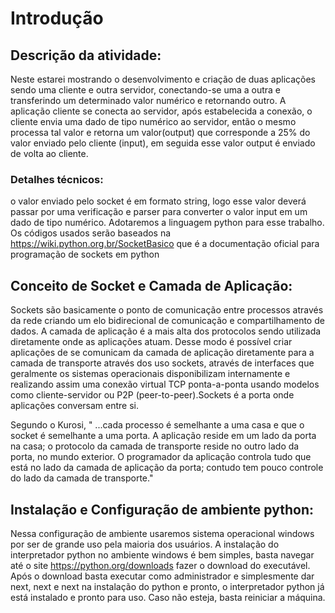# **Introdução**

## **Descrição da atividade:**

Neste estarei mostrando o desenvolvimento e criação de duas aplicações sendo uma cliente e outra servidor, conectando-se uma a outra e transferindo um determinado valor numérico e retornando outro. A aplicação cliente se conecta ao servidor, após estabelecida a conexão, o cliente envia uma dado de tipo numérico ao servidor, então o mesmo processa tal valor e retorna um valor(output) que corresponde a 25% do valor enviado pelo cliente (input), em seguida esse valor output é enviado de volta ao cliente.

### **Detalhes técnicos:**
o valor enviado pelo socket é em formato string, logo esse valor deverá passar por uma verificação e parser para converter o valor input em um dado de tipo numérico.
Adotaremos a linguagem python para esse trabalho.
Os códigos usados serão baseados na https://wiki.python.org.br/SocketBasico que é a documentação oficial para programação de sockets em python



## **Conceito de Socket e Camada de Aplicação:**

Sockets são basicamente o ponto de comunicação entre processos através da rede criando um elo bidirecional de comunicação e compartilhamento de dados. A camada de aplicação é a mais alta dos protocolos sendo utilizada diretamente onde as aplicações atuam. Desse modo é possível criar aplicações de se comunicam da camada de aplicação diretamente para a camada de transporte através dos uso sockets, através de interfaces que geralmente os sistemas operacionais disponibilizam internamente e realizando assim uma conexão virtual TCP ponta-a-ponta usando modelos como cliente-servidor ou P2P (peer-to-peer).Sockets é a porta onde aplicações conversam entre si.

Segundo o Kurosi, " ...cada processo é semelhante a uma casa e que o socket é semelhante a uma porta. A aplicação reside em um lado da porta na casa; o protocolo da camada de transporte reside no outro lado da porta, no mundo exterior. O programador da aplicação controla tudo que está no lado da camada de aplicação da porta; contudo tem pouco controle do lado da camada de transporte."



## **Instalação e Configuração de ambiente python:**

Nessa configuração de ambiente usaremos sistema operacional windows por ser de grande uso pela maioria dos usuários. A instalação do interpretador python no ambiente windows é bem simples, basta navegar até o site https://python.org/downloads fazer o download do executável. Após o download basta executar como administrador e simplesmente dar next, next e next na instalação do python e pronto, o interpretador python já está instalado e pronto para uso. Caso não esteja, basta reiniciar a máquina.
